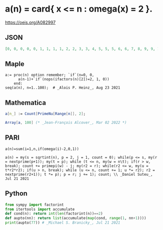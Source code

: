 # a\(n\) \= card\{ x <\= n : omega\(x\) \= 2 \}\.
https://oeis.org/A082997
## JSON
```JSON
[0, 0, 0, 0, 0, 1, 1, 1, 1, 2, 2, 3, 3, 4, 5, 5, 5, 6, 6, 7, 8, 9, 9, 10, 10, 11, 11, 12, 12, 12, 12, 12, 13, 14, 15, 16, 16, 17, 18, 19, 19, 19, 19, 20, 21, 22, 22, 23, 23, 24, 25, 26, 26, 27, 28, 29, 30, 31, 31, 31, 31, 32, 33, 33, 34, 34, 34, 35, 36, 36, 36, 37, 37, 38, 39, 40, 41]
```
## Maple
```Maple
a:= proc(n) option remember; `if`(n=0, 0,
      a(n-1)+`if`(nops(ifactors(n)[2])=2, 1, 0))
    end:
seq(a(n), n=1..100);  # _Alois P. Heinz_, Aug 23 2021
```
## Mathematica
```Mathematica
a[n_] := Count[PrimeNu[Range[n]], 2];
```
```Mathematica
Array[a, 100] (* _Jean-François Alcover_, Mar 02 2022 *)
```
## PARI
```PARI
a(n)=sum(i=1,n,if(omega(i)-2,0,1))
```
```PARI
a(n) = my(s = sqrtint(n), p = 2, j = 1, count = 0); while(p <= s, my(r = nextprime(p+1)); my(t = p); while (t <= n, my(w = n\t); if(r > w, break); count += primepi(w) - j; my(r2 = r); while(r2 <= w, my(u = t*r2*r2); if(u > n, break); while (u <= n, count += 1; u *= r2); r2 = nextprime(r2+1)); t *= p); p = r; j += 1); count; \\ _Daniel Suteu_, Jul 21 2021
```
## Python
```Python
from sympy import factorint
from itertools import accumulate
def cond(n): return int(len(factorint(n))==2)
def aupto(nn): return list(accumulate(map(cond, range(1, nn+1))))
print(aupto(77)) # _Michael S. Branicky_, Jul 21 2021
```
